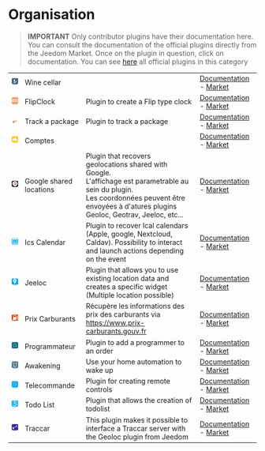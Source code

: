 
# Organisation


>**IMPORTANT**
>Only contributor plugins have their documentation here. You can consult the documentation of the official plugins directly from the Jeedom Market. Once on the plugin in question, click on documentation.
>You can see [here](https://market.jeedom.com/index.php?v=d&p=market&type=plugin&categorie=organization) all official plugins in this category


| | | | |
|--- | --- | --- | ---|
|<img src="CaveVin/CaveVin_icon.png" class="pluginLogo" width="100" />|Wine cellar||[Documentation](https://mika-nt28.github.io/Documentations/CaveVin/en_US/) - [Market](https://market.jeedom.com/index.php?v=d&p=market_display&id=1980)|
|<img src="FlipClock/FlipClock_icon.png" class="pluginLogo" width="100" />|FlipClock|Plugin to create a Flip type clock|[Documentation](https://github.com/cyrilphoenix71/jeedom_FlipClock/blob/stable/doc/en_US/index.asciidoc) - [Market](https://market.jeedom.com/index.php?v=d&p=market_display&id=3091)|
|<img src="Suivreuncolis/Suivreuncolis_icon.png" class="pluginLogo" width="100" />|Track a package|Plugin to track a package|[Documentation](https://floman321.github.io/Suivreuncolis/en_US/) - [Market](https://market.jeedom.com/index.php?v=d&p=market_display&id=2404)|
|<img src="comptes/comptes_icon.png" class="pluginLogo" width="100" />|Comptes||[Documentation](https://koleos6.github.io/comptes/en_US/) - [Market](https://market.jeedom.com/index.php?v=d&p=market_display&id=1399)|
|<img src="gsl/gsl_icon.png" class="pluginLogo" width="100" />|Google shared locations|Plugin that recovers geolocations shared with Google.<br />L'affichage est parametrable au sein du plugin.<br />Les coordonnées peuvent être envoyées à d'atures plugins Geoloc, Geotrav, Jeeloc, etc...|[Documentation](https://yoan-m.github.io/jeedom_gsl/en_US/) - [Market](https://market.jeedom.com/index.php?v=d&p=market_display&id=3422)|
|<img src="ics/ics_icon.png" class="pluginLogo" width="100" />|Ics Calendar|Plugin to recover Ical calendars (Apple, google, Nextcloud, Caldav). Possibility to interact and launch actions depending on the event|[Documentation](https://zyg0m4t1k.github.io/ics/en_US/) - [Market](https://market.jeedom.com/index.php?v=d&p=market_display&id=3108)|
|<img src="jeeloc/jeeloc_icon.png" class="pluginLogo" width="100" />|Jeeloc|Plugin that allows you to use existing location data and creates a specific widget (Multiple location possible)|[Documentation](https://zyg0m4t1k.github.io/jeeloc/en_US/) - [Market](https://market.jeedom.com/index.php?v=d&p=market_display&id=3404)|
|<img src="prixcarburants/prixcarburants_icon.png" class="pluginLogo" width="100" />|Prix Carburants|Récupère les informations des prix des carburants via https://www.prix-carburants.gouv.fr|[Documentation](https://jeedom.github.io/prixcarburants/en_US/) - [Market](https://market.jeedom.com/index.php?v=d&p=market_display&id=3984)|
|<img src="programmateur/programmateur_icon.png" class="pluginLogo" width="100" />|Programmateur|Plugin to add a programmer to an order|[Documentation](https://caelion.github.io/jeedom-plugins-documentation/Programmateur/en_US/) - [Market](https://market.jeedom.com/index.php?v=d&p=market_display&id=3942)|
|<img src="reveil/reveil_icon.png" class="pluginLogo" width="100" />|Awakening|Use your home automation to wake up|[Documentation](https://mika-nt28.github.io/Documentations/reveil/en_US/) - [Market](https://market.jeedom.com/index.php?v=d&p=market_display&id=2775)|
|<img src="telco/telco_icon.png" class="pluginLogo" width="100" />|Telecommande|Plugin for creating remote controls|[Documentation](https://zyg0m4t1k.github.io/telco/en_US/) - [Market](https://market.jeedom.com/index.php?v=d&p=market_display&id=2861)|
|<img src="todo/todo_icon.png" class="pluginLogo" width="100" />|Todo List|Plugin that allows the creation of todolist|[Documentation](https://zyg0m4t1k.github.io/todo/en_US/) - [Market](https://market.jeedom.com/index.php?v=d&p=market_display&id=1976)|
|<img src="traccar/traccar_icon.png" class="pluginLogo" width="100" />|Traccar|This plugin makes it possible to interface a Traccar server with the Geoloc plugin from Jeedom|[Documentation](http://dough29.github.io/Jeedom-Traccar/en_US/) - [Market](https://market.jeedom.com/index.php?v=d&p=market_display&id=2518)|
